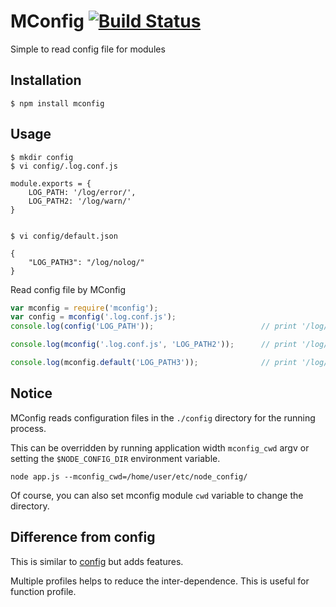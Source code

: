 MConfig  [![Build Status](https://travis-ci.org/Bacra/node-mconfig.svg?branch=master)](https://travis-ci.org/Bacra/node-mconfig)
==================

Simple to read config file for modules


## Installation

```
$ npm install mconfig
```

## Usage

```
$ mkdir config
$ vi config/.log.conf.js

module.exports = {
	LOG_PATH: '/log/error/',
	LOG_PATH2: '/log/warn/'
}


$ vi config/default.json

{
	"LOG_PATH3": "/log/nolog/"
}
```

Read config file by MConfig

```js
var mconfig = require('mconfig');
var config = mconfig('.log.conf.js');
console.log(config('LOG_PATH'));						// print '/log/error/'

console.log(mconfig('.log.conf.js', 'LOG_PATH2'));		// print '/log/warn/'

console.log(mconfig.default('LOG_PATH3'));				// print '/log/nolog/'
```

## Notice

MConfig reads configuration files in the `./config` directory for the running process.

This can be overridden by running application width `mconfig_cwd` argv or setting the `$NODE_CONFIG_DIR` environment variable.

```
node app.js --mconfig_cwd=/home/user/etc/node_config/
```

Of course, you can also set mconfig module `cwd` variable to change the directory.


## Difference from config
This is similar to [config](https://www.npmjs.com/package/config) but adds features.

Multiple profiles helps to reduce the inter-dependence. This is useful for function profile.

